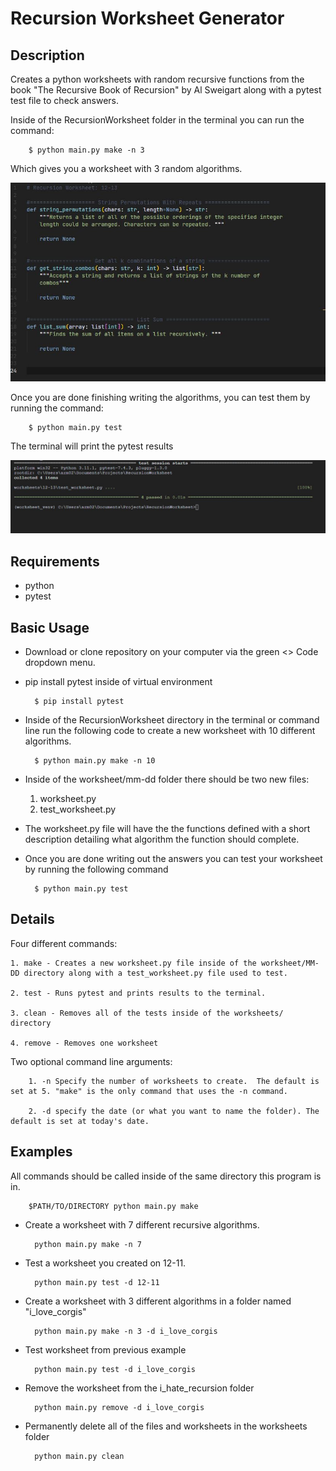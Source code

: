 
# Recursion Worksheet Generator


## Description

 Creates a python worksheets with random recursive functions from the book "The Recursive Book of Recursion" by Al Sweigart along with a pytest test file to check answers.  

 Inside of the RecursionWorksheet folder in the terminal you can run the command:

        $ python main.py make -n 3

Which gives you a worksheet with 3 random algorithms. 

 ![Alt text](static/example_blank_worksheet.jpg)


Once you are done finishing writing the algorithms, you can test them by running the command:

        $ python main.py test
 
The terminal will print the pytest results

![Alt text](static/example_test_results.jpg)

 ## Requirements

- python 
- pytest 

 ## Basic Usage

- Download or clone repository on your computer via the green <> Code dropdown menu. 


- pip install pytest inside of virtual environment  


        $ pip install pytest

- Inside of the RecursionWorksheet directory in the terminal or command line run the following code to create a new worksheet with 10 different algorithms. 

        $ python main.py make -n 10 

- Inside of the worksheet/mm-dd folder there should be two new files:
    1. worksheet.py
    2. test_worksheet.py

- The worksheet.py file will have the the functions defined with a short description detailing what algorithm the function should complete. 

     


- Once you are done writing out the answers you can test your worksheet by running the following command  

        $ python main.py test





## Details

Four different commands:

    1. make - Creates a new worksheet.py file inside of the worksheet/MM-DD directory along with a test_worksheet.py file used to test. 

    2. test - Runs pytest and prints results to the terminal. 

    3. clean - Removes all of the tests inside of the worksheets/ directory

    4. remove - Removes one worksheet


Two optional command line arguments:

        1. -n Specify the number of worksheets to create.  The default is set at 5. "make" is the only command that uses the -n command.

        2. -d specify the date (or what you want to name the folder). The default is set at today's date. 

  

## Examples

All commands should be called inside of the same directory this program is in.  

        $PATH/TO/DIRECTORY python main.py make


- Create a worksheet with 7 different recursive algorithms.


        python main.py make -n 7


- Test a worksheet you created on 12-11.


        python main.py test -d 12-11


- Create a worksheet with 3 different algorithms in a folder named "i_love_corgis"

        python main.py make -n 3 -d i_love_corgis

- Test worksheet from previous example 

        python main.py test -d i_love_corgis

- Remove the worksheet from the i_hate_recursion folder

        python main.py remove -d i_love_corgis

- Permanently delete all of the files and worksheets in the worksheets folder

        python main.py clean